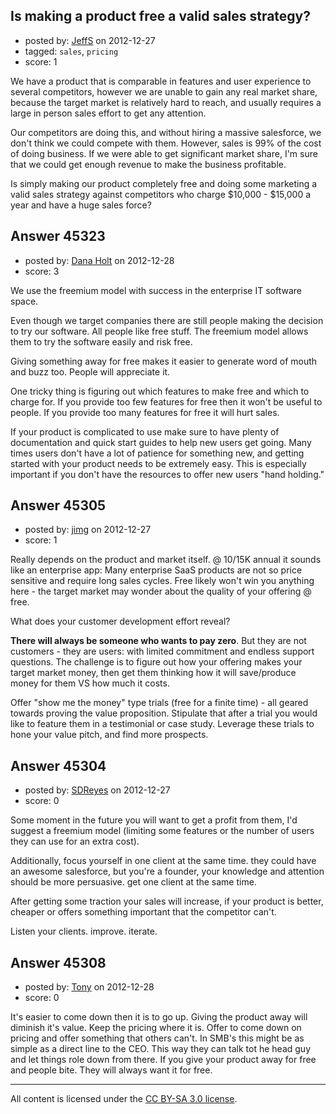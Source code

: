 ## Is making a product free a valid sales strategy?

- posted by: [JeffS](https://stackexchange.com/users/-1/15873-jeffs) on 2012-12-27
- tagged: `sales`, `pricing`
- score: 1

We have a product that is comparable in features and user experience to several competitors, however we are unable to gain any real market share, because the target market is relatively hard to reach, and usually requires a large in person sales effort to get any attention.

Our competitors are doing this, and without hiring a massive salesforce, we don't think we could compete with them. However, sales is 99% of the cost of doing business. If we were able to get significant market share, I'm sure that we could get enough revenue to make the business profitable.

Is simply making our product completely free and doing some marketing a valid sales strategy against competitors who charge $10,000 - $15,000 a year and have a huge sales force?


## Answer 45323

- posted by: [Dana Holt](https://stackexchange.com/users/-1/12826-dana-holt) on 2012-12-28
- score: 3

We use the freemium model with success in the enterprise IT software space.

Even though we target companies there are still people making the decision to try our software. All people like free stuff. The freemium model allows them to try the software easily and risk free.

Giving something away for free makes it easier to generate word of mouth and buzz too. People will appreciate it. 

One tricky thing is figuring out which features to make free and which to charge for. If you provide too few features for free then it won't be useful to people. If you provide too many features for free it will hurt sales. 

If your product is complicated to use make sure to have plenty of documentation and quick start guides to help new users get going. Many times users don't have a lot of patience for something new, and getting started with your product needs to be extremely easy. This is especially important if you don't have the resources to offer new users "hand holding."




## Answer 45305

- posted by: [jimg](https://stackexchange.com/users/-1/2380-jimg) on 2012-12-27
- score: 1

Really depends on the product and market itself. @ 10/15K annual it sounds like an enterprise app: Many enterprise SaaS products are not so price sensitive and require long sales cycles.  Free likely won't win you anything here - the target market may wonder about the quality of your offering @ free. 

What does your customer development effort reveal? 


**There will always be someone who wants to pay zero**.  But they are not customers - they are users: with limited commitment and endless support questions. The challenge is to figure out how your offering makes your target market money, then get them thinking how it will save/produce money for them VS how much it costs.  

Offer "show me the money" type trials (free for a finite time) - all geared towards proving the value proposition.  Stipulate that after a trial you would like to feature them in a testimonial or case study.  Leverage these trials to hone your value pitch, and find more prospects.  




## Answer 45304

- posted by: [SDReyes](https://stackexchange.com/users/-1/5001-sdreyes) on 2012-12-27
- score: 0

Some moment in the future you will want to get a profit from them, I'd suggest a freemium model (limiting some features or the number of users they can use for an extra cost).

Additionally, focus yourself in one client at the same time. they could have an awesome salesforce, but you're a founder, your knowledge and attention should be more persuasive. get one client at the same time.

After getting some traction your sales will increase, if your product is better, cheaper or offers something important that the competitor can't.

Listen your clients. improve. iterate.


## Answer 45308

- posted by: [Tony](https://stackexchange.com/users/-1/22119-tony) on 2012-12-28
- score: 0

It's easier to come down then it is to go up. Giving the product away will diminish it's value. Keep the pricing where it is. Offer to come down on pricing and offer something that others can't. In SMB's this might be as simple as a direct line to the CEO. This way they can talk tot he head guy and let things role down from there. If you give your product away for free and people bite. They will always want it for free. 



---

All content is licensed under the [CC BY-SA 3.0 license](https://creativecommons.org/licenses/by-sa/3.0/).
